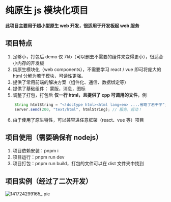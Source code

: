 # 纯原生 js 模块化项目

**此项目主要用于超小型原生 web 开发，很适用于开发板起 web 服务**

## 项目特点

1. 足够小，打包后 demo 仅 7kb（可以删去不需要的组件来变得更小），很适合小内存的开发板
2. 纯原生模块化（web components），不需要学习 react / vue 即可将庞大的 html 分解为若干模块，可读性更强。
3. 提供了常用前端的解决方案（组件化、通信、数据绑定等）
4. 提供了基础组件： 蒙版<components-mask>，消息<message>，图标<icon>
5. 调整了打包，打包后 **仅一行 html，且提供了 cpp 可调用的文件**，例

```js
    String htmlString = "<!doctype html><html lang=en> ....省略了若干字"; // 打包后可以把一整个项目变成这一行来供 cpp 使用
    server.send(200, "text/html", htmlString); // 服务，启动！
```

6. 由于使用了原生特性，可以兼容进任意框架（react、vue 等）项目

## 项目使用（需要确保有 nodejs）

1. 项目依赖安装：pnpm i
2. 项目运行：pnpm run dev
3. 项目打包：pnpm run build，打包的文件可以在 dist 文件夹中找到

## 项目实例（经过了二次开发）

![141724299165_ pic](https://github.com/user-attachments/assets/5dca9a00-9c5c-4999-8f06-916bb1da21ba)

